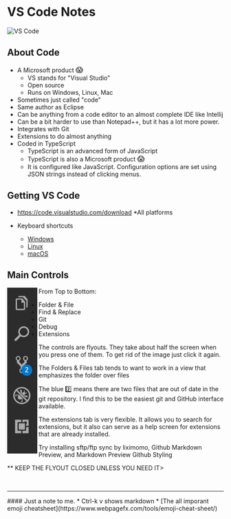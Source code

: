 # VS Code Notes
![VS Code](https://4.bp.blogspot.com/-eKrR2PQa8NU/WuFILpzwHfI/AAAAAAAANmk/Fcli9c2owAE1xhQCVB0t6l36kP-o5NO6gCLcBGAs/s1600/vscode.png)

## About Code 

* A Microsoft product <span style="font-size:larger;">:scream:</span>
  * VS stands for "Visual Studio"
  * Open source
  * Runs on Windows, Linux, Mac
* Sometimes just called "code"
* Same author as Eclipse
* Can be anything from a code editor to an almost complete IDE like Intellij
* Can be a bit harder to use than Notepad++, but it has a lot more power.
* Integrates with Git
* Extensions to do almost anything
* Coded in TypeScript
  * TypeScript is an advanced form of JavaScript
  * TypeScript is also a Microsoft product <span style="font-size:larger;">:scream:</span>
  * It is configured like JavaScript.  Configuration options are set using JSON strings instead of clicking menus.

## Getting VS Code
* https://code.visualstudio.com/download
  *All platforms

* Keyboard shortcuts
  * [Windows](https://code.visualstudio.com/shortcuts/keyboard-shortcuts-windows.pdf)
  * [Linux](https://code.visualstudio.com/shortcuts/keyboard-shortcuts-linux.pdf)
  * [macOS](https://code.visualstudio.com/shortcuts/keyboard-shortcuts-macos.pdf)

## Main Controls


<img src="codeIcons.png" style="float:left">
From Top to Bottom:

* Folder & File
* Find & Replace
* Git
* Debug
* Extensions

The controls are flyouts.  They take about half the screen when you press one of them.  To get rid of the image just click it again.

The Folders & Files tab tends to want to work in a view that emphasizes the folder over files


The blue  :two: means there are two files that are out of date in the git repository.  I find this to be the easiest git and GitHub interface available.


The extensions tab is very flexible.  It allows you to search for extensions, but it also can serve as a help screen for extensions that are already installed.

Try installing sftp/ftp sync by liximomo, Github Markdown Preview, and Markdown Preview Github Styling

** KEEP THE FLYOUT CLOSED UNLESS YOU NEED IT>

<br style="clear:both">
<hr>
#### Just a note to me.  
  * Ctrl-k v shows markdown
  * [The all imporant emoji cheatsheet](https://www.webpagefx.com/tools/emoji-cheat-sheet/)
